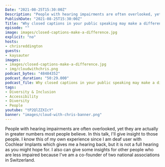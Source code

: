 ```yaml
---
Date: "2021-08-25T15:30:00Z"
Description: "People with hearing impairments are often overlooked, yet they are actually in greater numbers most people believe. In this talk, I'll give insight to those people. I know this of my own experience since I am deaf user with Cochlear Implants which gives me a hearing back, but it is not a full hearing as you might hope for. I also can give some insights for other people who are less impaired because I've am a co-founder of two national associations in Switzerland."
PublishDate: "2021-08-25T15:30:00Z"
Title: "Why closed captions in your public speaking may make a difference"
episode: ""
image: images/closed-captions-make-a-difference.jpg
explicit: "no"
hosts:
- chrisreddington
guests:
- kaysauter
images:
- images/closed-captions-make-a-difference.jpg
- img/cloudwithchris.png
podcast_bytes: "48484352"
podcast_duration: "50:29.000"
podcast_file: Why closed captions in your public speaking may make a difference.mp3
tags:
- Diversity & Inclusion
- Accessibility
- Diversity
- People
youtube: "tP2QlZZXIcY"
banner: "images/cloud-with-chris-banner.png"
---
```

People with hearing impairments are often overlooked, yet they are actually in greater numbers most people believe. In this talk, I'll give insight to those people. I know this of my own experience since I am deaf user with Cochlear Implants which gives me a hearing back, but it is not a full hearing as you might hope for. I also can give some insights for other people who are less impaired because I've am a co-founder of two national associations in Switzerland.

